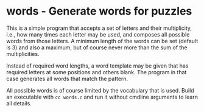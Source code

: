 # words - Generate words for puzzles

This is a simple program that accepts a set of letters and their multiplicity, i.e., how many times each letter may be used,
and composes all possible words from those letters. A minimum length of the words can be set (default is 3) and also a maximum,
but of course never more than the sum of the multiplicities.

Instead of required word lengths, a word template may be given that has required letters at some positions and others blank.
The program in that case generates all words that match the pattern.

All possible words is of course limited by the vocabulary that is used.
Build an executable with `cc words.c` and run it without cmdline arguments to learn all details.

